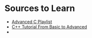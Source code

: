 # Sources to Learn

- [Advanced C Playlist](https://www.youtube.com/playlist?list=PL71Y0EmrppR0KyZvQWj63040UEzKQU7n8)
- [C++ Tutorial From Basic to Advanced](https://youtu.be/mUQZ1qmKlLY?si=bve41KxK7-wk_zW3)
- []()
